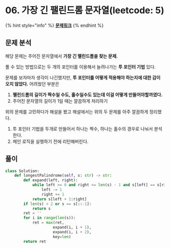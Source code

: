 # 06. 가장 긴 팰린드롬 문자열\(leetcode: 5\)

{% hint style="info" %}
[**문제링크**](https://leetcode.com/problems/longest-palindromic-substring/) 
{% endhint %}

## 문제 분석

해당 문제는 주어진 문자열에서 **가장 긴 팰린드롬을 찾는 문제.**

풀 수 있는 방법으로는 두 개의 포인터를 이용해서 늘려나가는 **투 포인터 기법** 있다.

문제를 보자마자 생각이 나긴했지만, **투 포인터를 어떻게 적용해야 하는지에 대한 감이 오지 않았다.** 어려웠던 부분은

1. **팰린드롬의 길이가 짝수일 수도, 홀수일수도 있는데 이걸 어떻게 만들어야할까였다.**
2. 주어진 문자열의 길이가 1일 때는 깔끔하게 처리하기

위의 문제를 고민하다가 해설을 봤고 해설에서는 위의 두 문제를 아주 깔끔하게 정리했다.

1. 투 포인터 기법을 두개로 만들어서 하나는 짝수, 하나는 홀수의 경우로 나눠서 분석한다.
2. 메인 로직을 실행하기 전에 리턴해버린다.

## 풀이

```python
class Solution:
    def longestPalindrome(self, s: str) -> str:
        def expand(left, right):
            while left >= 0 and right <= len(s) - 1 and s[left] == s[right]:
                left -= 1
                right += 1
            return s[left + 1:right]
        if len(s) < 2 or s == s[::-1]:
            return s
        ret = ''
        for i in range(len(s)):
            ret = max(ret,
                     expand(i, i + 1),
                     expand(i, i + 2),
                     key=len)
        return ret
```

